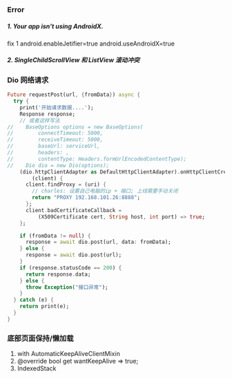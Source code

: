 
### Error
##### 1. Your app isn't using AndroidX.

fix 1
android.enableJetifier=true
android.useAndroidX=true

##### 2. SingleChildScrollView 和 ListView 滚动冲突


### Dio 网络请求

```Dart
Future requestPost(url, {fromData}) async {
  try {
    print('开始请求数据....');
    Response response;
    // 或者这样写法
//    BaseOptions options = new BaseOptions(
//        connectTimeout: 5000,
//        receiveTimeout: 5000,
//        baseUrl: serviceUrl,
//        headers: ,
//        contentType: Headers.formUrlEncodedContentType);
//    Dio dio = new Dio(options);
    (dio.httpClientAdapter as DefaultHttpClientAdapter).onHttpClientCreate =
        (client) {
      client.findProxy = (uri) {
        // charles: 设置自己电脑的ip + 端口; 上线需要手动关闭
        return "PROXY 192.168.101.26:8888";
      };
      client.badCertificateCallback =
          (X509Certificate cert, String host, int port) => true;
    };

    if (fromData != null) {
      response = await dio.post(url, data: fromData);
    } else {
      response = await dio.post(url);
    }
    if (response.statusCode == 200) {
      return response.data;
    } else {
      throw Exception("接口异常");
    }
  } catch (e) {
    return print(e);
  }
}

```

### 底部页面保持/懒加载

1. with AutomaticKeepAliveClientMixin
2.   @override
     bool get wantKeepAlive => true;
3. IndexedStack
